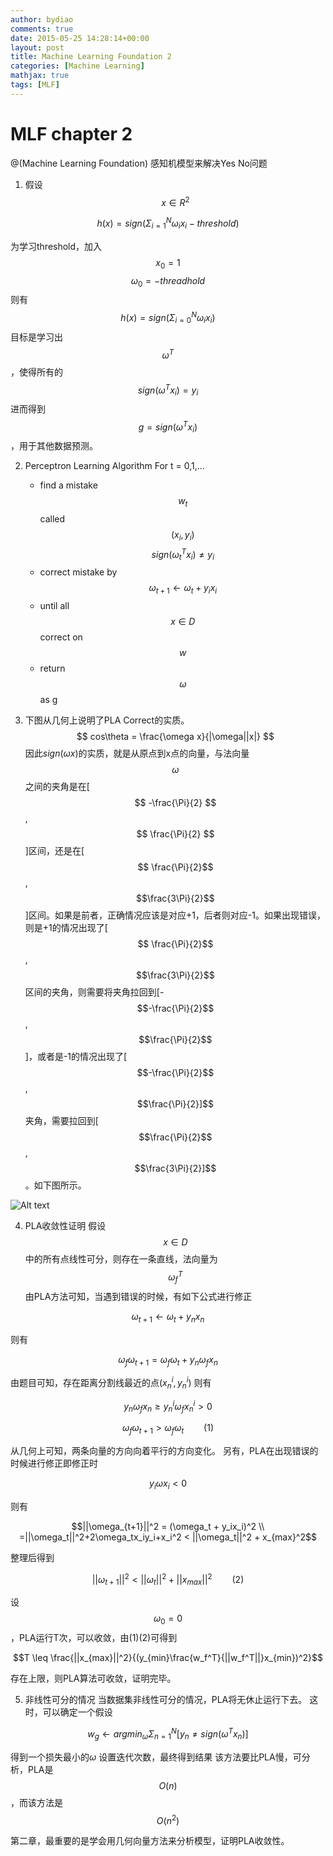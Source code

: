 ```yaml
---
author: bydiao
comments: true
date: 2015-05-25 14:28:14+00:00
layout: post
title: Machine Learning Foundation 2
categories: [Machine Learning]
mathjax: true
tags: [MLF]
---
```


# MLF chapter 2
@(Machine Learning Foundation)
感知机模型来解决Yes No问题

1. 假设 $$x\in R^2$$

$$ h(x) = sign(\Sigma^N_{i=1}\omega_ix_i - threshold) $$

为学习threshold，加入$$ x_0=1 $$ $$\omega_0=-threadhold $$
则有 $$ h(x)=sign(\Sigma^N_{i=0}\omega_ix_i) $$
目标是学习出 $$ \omega^T $$，使得所有的$$ sign(\omega^Tx_i) = y_i $$
进而得到 $$ g=sign(\omega^Tx_i) $$，用于其他数据预测。

2.  Perceptron Learning Algorithm
 For t = 0,1,...
	* find a mistake $$ w_t $$ called $$ (x_i,y_i) $$    $$ sign(\omega_t^Tx_i) \neq y_i $$
	* correct mistake by $$ \omega_{t+1}\leftarrow \omega_t+y_ix_i $$
	* until all $$ x \in D $$ correct on $$ w $$
	* return $$ \omega $$ as g

3.  下图从几何上说明了PLA Correct的实质。
	$$ cos\theta = \frac{\omega x}{|\omega||x|} $$
	因此$sign(\omega x)$的实质，就是从原点到x点的向量，与法向量$$ \omega $$之间的夹角是在[$$ -\frac{\Pi}{2} $$,$$ \frac{\Pi}{2} $$]区间，还是在[$$ \frac{\Pi}{2}$$,$$\frac{3\Pi}{2}$$]区间。如果是前者，正确情况应该是对应+1，后者则对应-1。如果出现错误，则是+1的情况出现了[$$ \frac{\Pi}{2}$$,$$\frac{3\Pi}{2}$$区间的夹角，则需要将夹角拉回到[-$$-\frac{\Pi}{2}$$,$$\frac{\Pi}{2}$$]，或者是-1的情况出现了[$$-\frac{\Pi}{2}$$,$$\frac{\Pi}{2}]$$夹角，需要拉回到[$$\frac{\Pi}{2}$$,$$\frac{3\Pi}{2}]$$。如下图所示。
	
![Alt text](http://pic.yupoo.com/bitcsdby/GLb3Tp7a/medish.jpg)

4.  PLA收敛性证明
假设$$x\in D$$ 中的所有点线性可分，则存在一条直线，法向量为$$\omega_f^T$$
由PLA方法可知，当遇到错误的时候，有如下公式进行修正

$$\omega_{t+1} \leftarrow \omega_t + y_nx_n$$

则有

$$\omega_{f}\omega_{t+1} = \omega_f\omega_t + y_n\omega_fx_n$$

由题目可知，存在距离分割线最近的点$(x_n^i,y_n^i)$
则有

$$y_n\omega_fx_n \geq y_n^i\omega_fx_n^i > 0$$

$$\omega_{f}\omega_{t+1} > \omega_f\omega_t                    \qquad   (1)$$

从几何上可知，两条向量的方向向着平行的方向变化。
另有，PLA在出现错误的时候进行修正即修正时

$$y_i\omega x_i < 0$$

则有

$$||\omega_{t+1}||^2 = (\omega_t + y_ix_i)^2 \\ =||\omega_t||^2+2\omega_tx_iy_i+x_i^2 < ||\omega_t||^2 + x_{max}^2$$

整理后得到

$$||\omega_{t+1}||^2 < ||\omega_t||^2 + ||x_{max}||^2 \qquad (2)$$

设$$\omega_0 = 0$$，PLA运行T次，可以收敛，由(1)(2)可得到

$$T \leq \frac{||x_{max}||^2}{(y_{min}\frac{w_f^T}{||w_f^T||}x_{min})^2}$$

存在上限，则PLA算法可收敛，证明完毕。

5.  非线性可分的情况
当数据集非线性可分的情况，PLA将无休止运行下去。
这时，可以确定一个假设

$$w_g \leftarrow argmin_\omega\Sigma^N_{n=1}[y_n \neq sign(\omega^Tx_n)]$$

得到一个损失最小的$\omega$
设置迭代次数，最终得到结果
该方法要比PLA慢，可分析，PLA是$$O(n)$$，而该方法是$$O(n^2)$$



第二章，最重要的是学会用几何向量方法来分析模型，证明PLA收敛性。 
